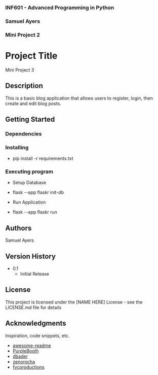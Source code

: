 ### INF601 - Advanced Programming in Python
### Samuel Ayers
### Mini Project 2


# Project Title

Mini Project 3

## Description

This is a basic blog application that allows users to register, login, then create and edit blog posts.

## Getting Started

### Dependencies

### Installing

* pip install -r requirements.txt

### Executing program

* Setup Database
* flask --app flaskr init-db

* Run Application
* flask --app flaskr run



## Authors

Samuel Ayers

## Version History

* 0.1
    * Initial Release

## License

This project is licensed under the [NAME HERE] License - see the LICENSE.md file for details

## Acknowledgments

Inspiration, code snippets, etc.
* [awesome-readme](https://github.com/matiassingers/awesome-readme)
* [PurpleBooth](https://gist.github.com/PurpleBooth/109311bb0361f32d87a2)
* [dbader](https://github.com/dbader/readme-template)
* [zenorocha](https://gist.github.com/zenorocha/4526327)
* [fvcproductions](https://gist.github.com/fvcproductions/1bfc2d4aecb01a834b46)